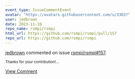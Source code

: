 ```yaml
---
event_type: IssueCommentEvent
avatar: "https://avatars.githubusercontent.com/u/3303?"
user: jedbrown
date: 2023-11-10
repo_name: rsmpi/rsmpi
html_url: https://github.com/rsmpi/rsmpi/pull/157
repo_url: https://github.com/rsmpi/rsmpi
---
```


<a href='https://github.com/jedbrown' target='_blank'>jedbrown</a> commented on issue <a href='https://github.com/rsmpi/rsmpi/pull/157' target='_blank'>rsmpi/rsmpi#157</a>.

<small>Thanks for your contribution!...</small>

<a href='https://github.com/rsmpi/rsmpi/pull/157' target='_blank'>View Comment</a>